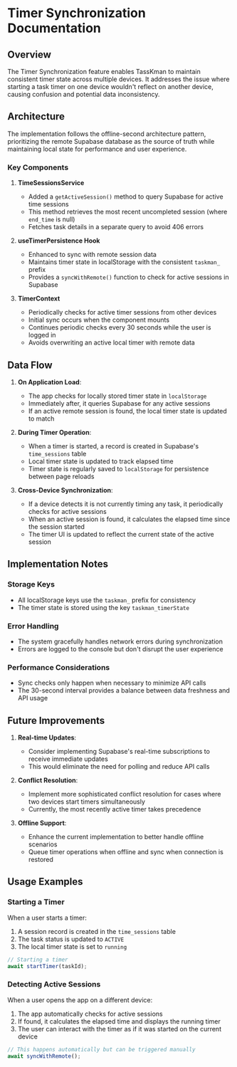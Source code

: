 # Timer Synchronization Documentation

## Overview

The Timer Synchronization feature enables TassKman to maintain consistent timer state across multiple devices. It addresses the issue where starting a task timer on one device wouldn't reflect on another device, causing confusion and potential data inconsistency.

## Architecture

The implementation follows the offline-second architecture pattern, prioritizing the remote Supabase database as the source of truth while maintaining local state for performance and user experience.

### Key Components

1. **TimeSessionsService**

   - Added a `getActiveSession()` method to query Supabase for active time sessions
   - This method retrieves the most recent uncompleted session (where `end_time` is null)
   - Fetches task details in a separate query to avoid 406 errors

2. **useTimerPersistence Hook**

   - Enhanced to sync with remote session data
   - Maintains timer state in localStorage with the consistent `taskman_` prefix
   - Provides a `syncWithRemote()` function to check for active sessions in Supabase

3. **TimerContext**
   - Periodically checks for active timer sessions from other devices
   - Initial sync occurs when the component mounts
   - Continues periodic checks every 30 seconds while the user is logged in
   - Avoids overwriting an active local timer with remote data

## Data Flow

1. **On Application Load**:

   - The app checks for locally stored timer state in `localStorage`
   - Immediately after, it queries Supabase for any active sessions
   - If an active remote session is found, the local timer state is updated to match

2. **During Timer Operation**:

   - When a timer is started, a record is created in Supabase's `time_sessions` table
   - Local timer state is updated to track elapsed time
   - Timer state is regularly saved to `localStorage` for persistence between page reloads

3. **Cross-Device Synchronization**:
   - If a device detects it is not currently timing any task, it periodically checks for active sessions
   - When an active session is found, it calculates the elapsed time since the session started
   - The timer UI is updated to reflect the current state of the active session

## Implementation Notes

### Storage Keys

- All localStorage keys use the `taskman_` prefix for consistency
- The timer state is stored using the key `taskman_timerState`

### Error Handling

- The system gracefully handles network errors during synchronization
- Errors are logged to the console but don't disrupt the user experience

### Performance Considerations

- Sync checks only happen when necessary to minimize API calls
- The 30-second interval provides a balance between data freshness and API usage

## Future Improvements

1. **Real-time Updates**:

   - Consider implementing Supabase's real-time subscriptions to receive immediate updates
   - This would eliminate the need for polling and reduce API calls

2. **Conflict Resolution**:

   - Implement more sophisticated conflict resolution for cases where two devices start timers simultaneously
   - Currently, the most recently active timer takes precedence

3. **Offline Support**:
   - Enhance the current implementation to better handle offline scenarios
   - Queue timer operations when offline and sync when connection is restored

## Usage Examples

### Starting a Timer

When a user starts a timer:

1. A session record is created in the `time_sessions` table
2. The task status is updated to `ACTIVE`
3. The local timer state is set to `running`

```typescript
// Starting a timer
await startTimer(taskId);
```

### Detecting Active Sessions

When a user opens the app on a different device:

1. The app automatically checks for active sessions
2. If found, it calculates the elapsed time and displays the running timer
3. The user can interact with the timer as if it was started on the current device

```typescript
// This happens automatically but can be triggered manually
await syncWithRemote();
```
